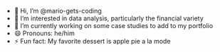 - 👋 Hi, I’m @mario-gets-coding
- 👀 I’m interested in data analysis, particularly the financial variety
- 🌱 I’m currently working on some case studies to add to my portfolio
- 😄 Pronouns: he/him
- ⚡ Fun fact: My favorite dessert is apple pie a la mode 

<!---
mario-gets-coding/mario-gets-coding is a ✨ special ✨ repository because its `README.md` (this file) appears on your GitHub profile.
You can click the Preview link to take a look at your changes.
--->
